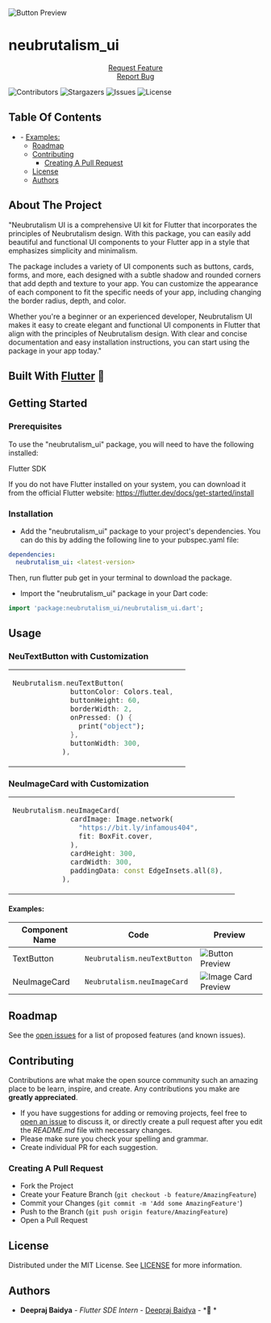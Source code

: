 <img src="https://user-images.githubusercontent.com/63138398/225706659-4fa396f3-fc8a-4cdc-bbd4-3600b323db97.svg" alt="Button Preview" > 

  <h1 align="left">neubrutalism_ui</h1>
<!-- <p>
  <a href="https://github.com/deepraj02/neubrutalism_ui">
    <img src="https://user-images.githubusercontent.com/63138398/225706659-4fa396f3-fc8a-4cdc-bbd4-3600b323db97.svg" alt="Logo" >
  </a> -->
<p align="center">
<a href="https://github.com/deepraj02/neubrutalism_ui/issues">Request Feature</a>
<br>
<a href="https://github.com/deepraj02/neubrutalism_ui/issues">Report Bug</a>
</p>

![Contributors](https://img.shields.io/github/contributors/deepraj02/neubrutalism_ui?color=dark-green) ![Stargazers](https://img.shields.io/github/stars/deepraj02/neubrutalism_ui?style=social) ![Issues](https://img.shields.io/github/issues/deepraj02/neubrutalism_ui) ![License](https://img.shields.io/github/license/deepraj02/neubrutalism_ui) 

## Table Of Contents

- [](#)
      - [Examples:](#examples)
  - [Roadmap](#roadmap)
  - [Contributing](#contributing)
    - [Creating A Pull Request](#creating-a-pull-request)
  - [License](#license)
  - [Authors](#authors)

## About The Project

"Neubrutalism UI is a comprehensive UI kit for Flutter that incorporates the principles of Neubrutalism design. With this package, you can easily add beautiful and functional UI components to your Flutter app in a style that emphasizes simplicity and minimalism.

The package includes a variety of UI components such as buttons, cards, forms, and more, each designed with a subtle shadow and rounded corners that add depth and texture to your app. You can customize the appearance of each component to fit the specific needs of your app, including changing the border radius, depth, and color.

Whether you're a beginner or an experienced developer, Neubrutalism UI makes it easy to create elegant and functional UI components in Flutter that align with the principles of Neubrutalism design. With clear and concise documentation and easy installation instructions, you can start using the package in your app today."

## Built With [Flutter](https://flutter.dev/) 💙

## Getting Started


### Prerequisites

To use the "neubrutalism_ui" package, you will need to have the following installed:

Flutter SDK 

If you do not have Flutter installed on your system, you can download it from the official Flutter website: https://flutter.dev/docs/get-started/install

### Installation

- Add the "neubrutalism_ui" package to your project's dependencies. You can do this by adding the following line to your pubspec.yaml file:

``` yaml
dependencies:
  neubrutalism_ui: <latest-version>
```
Then, run flutter pub get in your terminal to download the package.


- Import the "neubrutalism_ui" package in your Dart code:


``` dart
import 'package:neubrutalism_ui/neubrutalism_ui.dart';
```


## Usage
### NeuTextButton with Customization

<table>
<tr>
<td>

```dart
Neubrutalism.neuTextButton(
              buttonColor: Colors.teal,
              buttonHeight: 60,
              borderWidth: 2,
              onPressed: () {
                print("object");
              },
              buttonWidth: 300,
            ),
```
</td>
<td>
<img  src="https://user-images.githubusercontent.com/63138398/225709552-5730bd9b-8e18-40c1-96e2-c45e7422a4c8.png"  alt="">
</td>
</tr>
</table>

### NeuImageCard with Customization
<table>
<tr>
<td>

```dart
Neubrutalism.neuImageCard(
              cardImage: Image.network(
                "https://bit.ly/infamous404",
                fit: BoxFit.cover,
              ),
              cardHeight: 300,
              cardWidth: 300,
              paddingData: const EdgeInsets.all(8),
            ),
```

</td>
<td>
<img  src="https://user-images.githubusercontent.com/63138398/225916873-aba061e0-ff91-4f69-88e8-7b744654049a.jpg"  alt="">
</td>
</tr>
</table>


#### Examples:
| Component Name | Code                         | Preview                                                                                                                                     |
| -------------- | ---------------------------- | ------------------------------------------------------------------------------------------------------------------------------------------- |
| TextButton     | `Neubrutalism.neuTextButton` | <img src="https://user-images.githubusercontent.com/63138398/225709552-5730bd9b-8e18-40c1-96e2-c45e7422a4c8.png" alt="Button Preview" >     |
| NeuImageCard   | `Neubrutalism.neuImageCard`  | <img src="https://user-images.githubusercontent.com/63138398/225916873-aba061e0-ff91-4f69-88e8-7b744654049a.jpg" alt="Image Card Preview" > |

## Roadmap

See the [open issues](https://github.com/deepraj02/neubrutalism_ui/issues) for a list of proposed features (and known issues).

## Contributing

Contributions are what make the open source community such an amazing place to be learn, inspire, and create. Any contributions you make are **greatly appreciated**.
* If you have suggestions for adding or removing projects, feel free to [open an issue](https://github.com/deepraj02/neubrutalism_ui/issues/new) to discuss it, or directly create a pull request after you edit the *README.md* file with necessary changes.
* Please make sure you check your spelling and grammar.
* Create individual PR for each suggestion.


### Creating A Pull Request

- Fork the Project
- Create your Feature Branch (`git checkout -b feature/AmazingFeature`)
- Commit your Changes (`git commit -m 'Add some AmazingFeature'`)
- Push to the Branch (`git push origin feature/AmazingFeature`)
- Open a Pull Request

## License

Distributed under the MIT License. See [LICENSE](https://github.com/deepraj02/neubrutalism_ui/blob/main/LICENSE.md) for more information.

## Authors

* **Deepraj Baidya** - *Flutter SDE Intern* - [Deepraj Baidya](https://github.com/deepraj02) - *🤔 *
